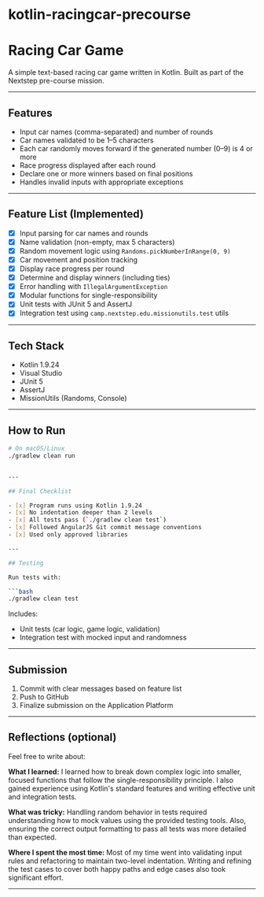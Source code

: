 # kotlin-racingcar-precourse

# Racing Car Game

A simple text-based racing car game written in Kotlin. Built as part of the Nextstep pre-course mission.

---

## Features

- Input car names (comma-separated) and number of rounds
- Car names validated to be 1–5 characters
- Each car randomly moves forward if the generated number (0–9) is 4 or more
- Race progress displayed after each round
- Declare one or more winners based on final positions
- Handles invalid inputs with appropriate exceptions

---

## Feature List (Implemented)

- [x] Input parsing for car names and rounds
- [x] Name validation (non-empty, max 5 characters)
- [x] Random movement logic using `Randoms.pickNumberInRange(0, 9)`
- [x] Car movement and position tracking
- [x] Display race progress per round
- [x] Determine and display winners (including ties)
- [x] Error handling with `IllegalArgumentException`
- [x] Modular functions for single-responsibility
- [x] Unit tests with JUnit 5 and AssertJ
- [x] Integration test using `camp.nextstep.edu.missionutils.test` utils

---

## Tech Stack

- Kotlin 1.9.24
- Visual Studio
- JUnit 5
- AssertJ
- MissionUtils (Randoms, Console)

---

## How to Run

````bash
# On macOS/Linux
./gradlew clean run


---

## Final Checklist

- [x] Program runs using Kotlin 1.9.24
- [x] No indentation deeper than 2 levels
- [x] All tests pass (`./gradlew clean test`)
- [x] Followed AngularJS Git commit message conventions
- [x] Used only approved libraries

---

## Testing

Run tests with:

```bash
./gradlew clean test
````

Includes:

- Unit tests (car logic, game logic, validation)
- Integration test with mocked input and randomness

---

## Submission

1. Commit with clear messages based on feature list
2. Push to GitHub
3. Finalize submission on the Application Platform

---

## Reflections (optional)

Feel free to write about:

**What I learned:**
I learned how to break down complex logic into smaller, focused functions that follow the single-responsibility principle. I also gained experience using Kotlin's standard features and writing effective unit and integration tests.

**What was tricky:**
Handling random behavior in tests required understanding how to mock values using the provided testing tools. Also, ensuring the correct output formatting to pass all tests was more detailed than expected.

**Where I spent the most time:**
Most of my time went into validating input rules and refactoring to maintain two-level indentation. Writing and refining the test cases to cover both happy paths and edge cases also took significant effort.

---
